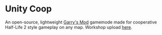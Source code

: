 # Unity Coop
An open-source, lightweight [Garry's Mod](https://store.steampowered.com/app/4000) gamemode made for cooperative Half-Life 2 style gameplay on any map. Workshop upload [here](https://steamcommunity.com/sharedfiles/filedetails/?id=1997426421).